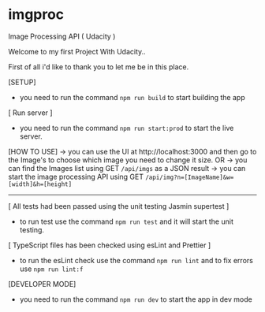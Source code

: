 # imgproc
Image Processing API ( Udacity )

Welcome to my first Project With Udacity..

First of all i'd like to thank you to let me be in this place.

[SETUP]
* you need to run the command `npm run build` to start building the app

[ Run server ]
* you need to run the command `npm run start:prod` to start the live server.

[HOW TO USE]
-> you can use the UI at http://localhost:3000 and then go to the Image's to choose which image you need to change it size.
OR
-> you can find the Images list using GET `/api/imgs` as a JSON result
-> you can start the image processing API using GET `/api/img?n=[ImageName]&w=[width]&h=[height]`


------------------------------------------------------------------------------
[ All tests had been passed using the unit testing Jasmin supertest ]
* to run test use the command `npm run test` and it will start the unit testing.

[ TypeScript files has been checked using esLint and Prettier ]
* to run the esLint check use the command ` npm run lint ` and to fix errors use ` npm run lint:f `

[DEVELOPER MODE]
* you need to run the command `npm run dev` to start the app in dev mode
